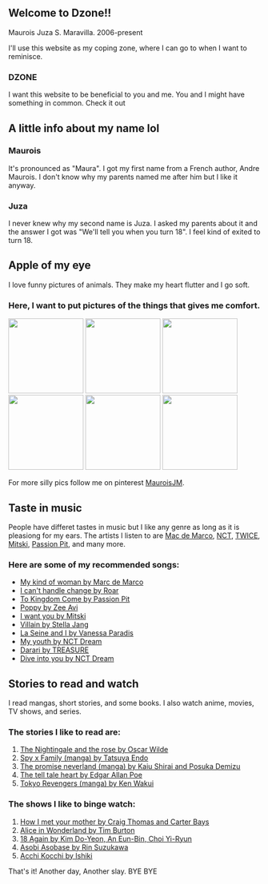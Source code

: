 ## Welcome to Dzone!!
Maurois Juza S. Maravilla. 2006-present

I'll use this website as my coping zone, where I can go to when I want to reminisce. 
### DZONE

I want this website to be beneficial to you and me. You and I might have something in common. Check it out 

## A little info about my name lol

### Maurois
It's pronounced as "Maura". I got my first name from a French author, Andre Maurois. I don't know why my parents named me after him but I like it anyway.  

### Juza
I never knew why my second name is Juza. I asked my parents about it and the answer I got was "We'll tell you when you turn 18". I feel kind of exited to turn 18.

## Apple of my eye
I love funny pictures of animals. They make my heart flutter and I go soft.

### Here, I want to put pictures of the things that gives me comfort. 
<img src="https://i.pinimg.com/originals/72/da/b4/72dab448bb367be81aa25499816ac68c.jpg" width="150">
<img src="https://i.pinimg.com/originals/ab/cc/b8/abccb8d87d82794374901f4aa03eda5e.jpg" width="150">
<img src="https://i.pinimg.com/originals/2e/dc/af/2edcaf5aa9e9fdcd0f1841c794226eb1.jpg" width="150">
<img src="https://i.pinimg.com/originals/50/22/ec/5022ecf610b3c1a4b517fddf2b698158.png" width="150">
<img src="https://i.pinimg.com/originals/74/19/22/741922dd300dc1f346dceecd71485a5a.jpg" width="150">
<img src="https://i.pinimg.com/originals/0a/85/f7/0a85f788cd0a1fab9199c4a17f5136e6.jpg" width="150">    
     
     
For more silly pics follow me on pinterest [MauroisJM](https://www.pinterest.ph/chrielaunee/_saved/).

## Taste in music
People have differet tastes in music but I like any genre as long as it is pleasiong for my ears. The artists I listen to are [Mac de Marco](https://www.youtube.com/channel/UCqnMk5GA1spXDiHYFcPN-eA), [NCT](https://www.youtube.com/c/nctsmtown), [TWICE](https://www.youtube.com/channel/UCzgxx_DM2Dcb9Y1spb9mUJA), [Mitski](https://www.youtube.com/channel/UC-GjYlrAWIHgwNDnbFHZ77g), [Passion Pit](https://www.youtube.com/channel/UCntk9NLvX49igtJnFY2IaIQ), and many more.

### Here are some of my recommended songs:
- [My kind of woman by Marc de Marco](https://youtu.be/_R3B2Xr8kwQ)
- [I can't handle change by Roar](https://youtu.be/R7IQ9dpxxJY)
- [To Kingdom Come by Passion Pit](https://youtu.be/xh0ueJN5rvA)
- [Poppy by Zee Avi](https://youtu.be/zRTodeBE-so)
- [I want you by Mitski](https://youtu.be/1-kO12tP3SE)
- [Villain by Stella Jang](https://youtu.be/R-kWrXyIe4k)
- [La Seine and I by Vanessa Paradis](https://youtu.be/S2V6jF79X7Q)
- [My youth by NCT Dream](https://youtu.be/U3m82WG_5pI)
- [Darari by TREASURE](https://youtu.be/cXCwKMvt9wE)
- [Dive into you by NCT Dream](https://youtu.be/hlrP9GXTx84)

## Stories to read and watch
I read mangas, short stories, and some books.
I also watch anime, movies, TV shows, and series.

### The stories I like to read are:
1. [The Nightingale and the rose by Oscar Wilde](https://www.goojara.to/ta30MK)
2. [Spy x Family (manga) by Tatsuya Endo](https://w2.spy-x-family.online/)
3. [The promise neverland (manga) by Kaiu Shirai and Posuka Demizu](https://ww1.promisedneverland.online/)
4. [The tell tale heart by Edgar Allan Poe](https://americanenglish.state.gov/files/ae/resource_files/the_tell-tale_heart_0.pdf)
5. [Tokyo Revengers (manga) by Ken Wakui](https://tokyorevengersmanga.com/)

### The shows I like to binge watch:
1. [How I met your mother by Craig Thomas and Carter Bays](https://www.imdb.com/title/tt0460649/)
2. [Alice in Wonderland by Tim Burton](https://www.goojara.to/meKJ53)
3. [18 Again by Kim Do-Yeon, An Eun-Bin, Choi Yi-Ryun](https://www.netflix.com/ph/title/81350913?source=35)
4. [Asobi Asobase by Rin Suzukawa](https://animixplay.to/v1/asobi-asobase)
5. [Acchi Kocchi by Ishiki](https://animixplay.to/v1/acchi-kocchi)

That's it! Another day, Another slay. BYE BYE

